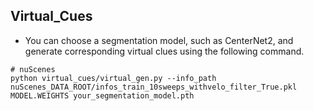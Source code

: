 ## Virtual_Cues
- You can choose a segmentation model, such as CenterNet2, and generate corresponding virtual clues using the following command.

```
# nuScenes
python virtual_cues/virtual_gen.py --info_path nuScenes_DATA_ROOT/infos_train_10sweeps_withvelo_filter_True.pkl  MODEL.WEIGHTS your_segmentation_model.pth 
```
